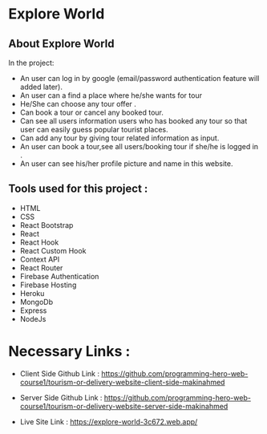 # Explore World


## About Explore World

In the project: 
* An user can log in by google (email/password authentication feature will added later).
* An user can a find a place where he/she wants for tour
* He/She can choose any tour offer .
* Can  book a tour or cancel any booked tour.
* Can see all users information users who has booked any tour so that user can easily guess popular tourist places.
* Can add any tour by giving tour related information as input.
* An user can book a tour,see all users/booking tour if she/he is logged in . 
* An user can see his/her profile picture and name in this website.

## Tools used for this project :


* HTML
* CSS
* React Bootstrap
* React
* React Hook
* React Custom Hook
* Context API
* React Router
* Firebase Authentication
* Firebase Hosting
* Heroku
* MongoDb
* Express
* NodeJs

# Necessary Links :

* Client Side Github Link : https://github.com/programming-hero-web-course1/tourism-or-delivery-website-client-side-makinahmed


* Server Side Github Link : https://github.com/programming-hero-web-course1/tourism-or-delivery-website-server-side-makinahmed

* Live Site Link : https://explore-world-3c672.web.app/



